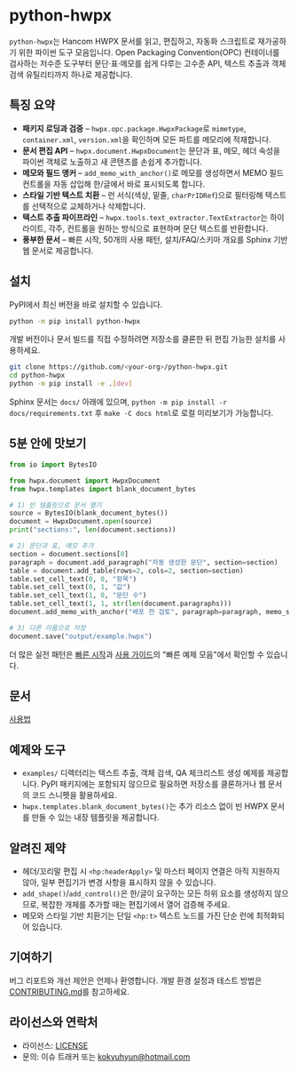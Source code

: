 # python-hwpx

`python-hwpx`는 Hancom HWPX 문서를 읽고, 편집하고, 자동화 스크립트로 재가공하기 위한 파이썬 도구 모음입니다. Open Packaging Convention(OPC) 컨테이너를 검사하는 저수준 도구부터 문단·표·메모를 쉽게 다루는 고수준 API, 텍스트 추출과 객체 검색 유틸리티까지 하나로 제공합니다.

## 특징 요약

- **패키지 로딩과 검증** – `hwpx.opc.package.HwpxPackage`로 `mimetype`, `container.xml`, `version.xml`을 확인하며 모든 파트를 메모리에 적재합니다.
- **문서 편집 API** – `hwpx.document.HwpxDocument`는 문단과 표, 메모, 헤더 속성을 파이썬 객체로 노출하고 새 콘텐츠를 손쉽게 추가합니다.
- **메모와 필드 앵커** – `add_memo_with_anchor()`로 메모를 생성하면서 MEMO 필드 컨트롤을 자동 삽입해 한/글에서 바로 표시되도록 합니다.
- **스타일 기반 텍스트 치환** – 런 서식(색상, 밑줄, `charPrIDRef`)으로 필터링해 텍스트를 선택적으로 교체하거나 삭제합니다.
- **텍스트 추출 파이프라인** – `hwpx.tools.text_extractor.TextExtractor`는 하이라이트, 각주, 컨트롤을 원하는 방식으로 표현하며 문단 텍스트를 반환합니다.
- **풍부한 문서** – 빠른 시작, 50개의 사용 패턴, 설치/FAQ/스키마 개요를 Sphinx 기반 웹 문서로 제공합니다.

## 설치

PyPI에서 최신 버전을 바로 설치할 수 있습니다.

```bash
python -m pip install python-hwpx
```

개발 버전이나 문서 빌드를 직접 수정하려면 저장소를 클론한 뒤 편집 가능한 설치를 사용하세요.

```bash
git clone https://github.com/<your-org>/python-hwpx.git
cd python-hwpx
python -m pip install -e .[dev]
```

Sphinx 문서는 `docs/` 아래에 있으며, `python -m pip install -r docs/requirements.txt` 후 `make -C docs html`로 로컬 미리보기가 가능합니다.

## 5분 안에 맛보기

```python
from io import BytesIO

from hwpx.document import HwpxDocument
from hwpx.templates import blank_document_bytes

# 1) 빈 템플릿으로 문서 열기
source = BytesIO(blank_document_bytes())
document = HwpxDocument.open(source)
print("sections:", len(document.sections))

# 2) 문단과 표, 메모 추가
section = document.sections[0]
paragraph = document.add_paragraph("자동 생성한 문단", section=section)
table = document.add_table(rows=2, cols=2, section=section)
table.set_cell_text(0, 0, "항목")
table.set_cell_text(0, 1, "값")
table.set_cell_text(1, 0, "문단 수")
table.set_cell_text(1, 1, str(len(document.paragraphs)))
document.add_memo_with_anchor("배포 전 검토", paragraph=paragraph, memo_shape_id_ref="0")

# 3) 다른 이름으로 저장
document.save("output/example.hwpx")
```

더 많은 실전 패턴은 [빠른 시작](docs/quickstart.md)과 [사용 가이드](docs/usage.md)의 "빠른 예제 모음"에서 확인할 수 있습니다.

## 문서
 [사용법](https://airmang.github.io/python-hwpx/)

## 예제와 도구

- `examples/` 디렉터리는 텍스트 추출, 객체 검색, QA 체크리스트 생성 예제를 제공합니다. PyPI 패키지에는 포함되지 않으므로 필요하면 저장소를 클론하거나 웹 문서의 코드 스니펫을 활용하세요.
- `hwpx.templates.blank_document_bytes()`는 추가 리소스 없이 빈 HWPX 문서를 만들 수 있는 내장 템플릿을 제공합니다.

## 알려진 제약

- 헤더/꼬리말 편집 시 `<hp:headerApply>` 및 마스터 페이지 연결은 아직 지원하지 않아, 일부 편집기가 변경 사항을 표시하지 않을 수 있습니다.
- `add_shape()`/`add_control()`은 한/글이 요구하는 모든 하위 요소를 생성하지 않으므로, 복잡한 개체를 추가할 때는 편집기에서 열어 검증해 주세요.
- 메모와 스타일 기반 치환기는 단일 `<hp:t>` 텍스트 노드를 가진 단순 런에 최적화되어 있습니다.

## 기여하기

버그 리포트와 개선 제안은 언제나 환영합니다. 개발 환경 설정과 테스트 방법은 [CONTRIBUTING.md](CONTRIBUTING.md)를 참고하세요.

## 라이선스와 연락처

- 라이선스: [LICENSE](LICENSE)
- 문의: 이슈 트래커 또는 kokyuhyun@hotmail.com
